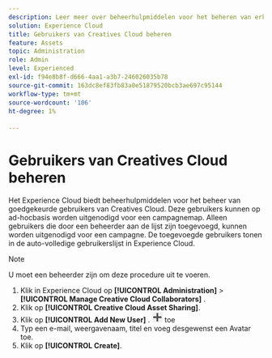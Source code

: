 ```yaml
---
description: Leer meer over beheerhulpmiddelen voor het beheren van erkende gebruikers van Creatives Cloud in Experience Cloud.
solution: Experience Cloud
title: Gebruikers van Creatives Cloud beheren
feature: Assets
topic: Administration
role: Admin
level: Experienced
exl-id: f94e8b8f-d666-4aa1-a3b7-246026035b78
source-git-commit: 163dc8ef83fb83a0e51879520bcb3ae697c95144
workflow-type: tm+mt
source-wordcount: '106'
ht-degree: 1%

---
```


# Gebruikers van Creatives Cloud beheren

Het Experience Cloud biedt beheerhulpmiddelen voor het beheer van goedgekeurde gebruikers van Creatives Cloud. Deze gebruikers kunnen op ad-hocbasis worden uitgenodigd voor een campagnemap. Alleen gebruikers die door een beheerder aan de lijst zijn toegevoegd, kunnen worden uitgenodigd voor een campagne. De toegevoegde gebruikers tonen in de auto-volledige gebruikerslijst in Experience Cloud.

>[!NOTE]
>
>U moet een beheerder zijn om deze procedure uit te voeren.

1. Klik in Experience Cloud op **[!UICONTROL Administration]** > **[!UICONTROL Manage Creative Cloud Collaborators]** .
1. Klik op **[!UICONTROL Creative Cloud Asset Sharing]**.
1. Klik op **[!UICONTROL Add New User]** .  ![ voeg nieuwe gebruiker ](../../assets/mac_add_icon.png) toe
1. Typ een e-mail, weergavenaam, titel en voeg desgewenst een Avatar toe.
1. Klik op **[!UICONTROL Create]**.
